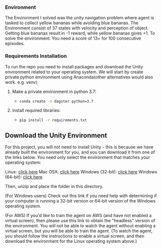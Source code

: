 ### Environment
The Environment I solved was the unity navigation problem where agent is tasked to collect yellow bananas while avoiding blue bananas. The Environment consist of 37 states with velocity and perception of object. Getting blue bananas result in -1 reward, while yellow bananas gives +1. To solve the environment. You need a score of 13+ for 100 consecutive episodes.

### Requirements Installation
To run the repo you need to install packages and download the Unity environment related to your operating system. We will start by create private python environment using Anaconda(other alternatives would also work. e.g. venv)
1. Make a private environment in python 3.7:
   * ```bash
     conda create -n dagster python=3.7
     ```
2. Install required libraries:
    * ```bash
      pip install -r requirements.txt
      ```

## Download the Unity Environment
For this project, you will not need to install Unity - this is because we have already built the environment for you, and you can download it from one of the links below. You need only select the environment that matches your operating system:

Linux: [click here](https://s3-us-west-1.amazonaws.com/udacity-drlnd/P1/Banana/Banana_Linux.zip)
Mac OSX: [click here](https://s3-us-west-1.amazonaws.com/udacity-drlnd/P1/Banana/Banana.app.zip)
Windows (32-bit): [click here](https://s3-us-west-1.amazonaws.com/udacity-drlnd/P1/Banana/Banana_Windows_x86.zip)
Windows (64-bit): [click here](https://s3-us-west-1.amazonaws.com/udacity-drlnd/P1/Banana/Banana_Windows_x86_64.zip)

Then, unzip and place the folder in this directory.

(For Windows users) Check out this link if you need help with determining if your computer is running a 32-bit version or 64-bit version of the Windows operating system.

(For AWS) If you'd like to train the agent on AWS (and have not enabled a virtual screen), then please use this link to obtain the "headless" version of the environment. You will not be able to watch the agent without enabling a virtual screen, but you will be able to train the agent. (To watch the agent, you should follow the instructions to enable a virtual screen, and then download the environment for the Linux operating system above.)